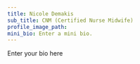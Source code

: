 ```yaml
---
title: Nicole Demakis
sub_title: CNM (Certified Nurse Midwife)
profile_image_path:
mini_bio: Enter a mini bio.
---
```


Enter your bio here